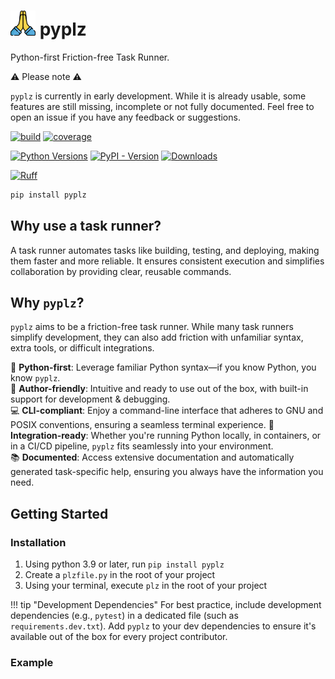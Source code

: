 #  <img src="assets/please.png" alt="drawing" width="40" height="40"/> pyplz

Python-first Friction-free Task Runner.

⚠️ Please note ⚠️

`pyplz` is currently in early development. While it is already usable, some features are still missing, incomplete or not fully documented. Feel free to open an issue if you have any feedback or suggestions.

[//]: # (bages using https://shields.io/badges/)
[![build](https://img.shields.io/github/actions/workflow/status/oribarilan/plz/package_build.yml)](https://github.com/oribarilan/plz/actions/workflows/package_build.yml) [![coverage](https://img.shields.io/github/actions/workflow/status/oribarilan/plz/coverage.yml?label=coverage%3E95%25)](https://github.com/oribarilan/plz/actions/workflows/coverage.yml)

[![Python Versions](https://img.shields.io/badge/python-3.8|3.9|3.10|3.11|3.12-blue)](https://www.python.org/downloads/) [![PyPI - Version](https://img.shields.io/pypi/v/pyplz?color=1E7FBF)](https://pypi.org/project/pyplz/) [![Downloads](https://img.shields.io/pypi/dm/pyplz?color=1E7FBF)](https://pypi.org/project/pyplz/)

[![Ruff](https://img.shields.io/endpoint?url=https://raw.githubusercontent.com/astral-sh/ruff/main/assets/badge/v2.json)](https://github.com/astral-sh/ruff)

```bash
pip install pyplz
```

## Why use a task runner?
A task runner automates tasks like building, testing, and deploying, making them
faster and more reliable. It ensures consistent execution and simplifies collaboration
 by providing clear, reusable commands.

## Why `pyplz`?

`pyplz` aims to be a friction-free task runner. While many task runners simplify development, they can also add friction with unfamiliar syntax, extra tools, or difficult integrations.

🐍 **Python-first**: Leverage familiar Python syntax—if you know Python, you know `pyplz`.  
🤗 **Author-friendly**: Intuitive and ready to use out of the box, with built-in support for development & debugging.  
💻 **CLI-compliant**: Enjoy a command-line interface that adheres to GNU and POSIX conventions, ensuring a seamless terminal experience.
🔗 **Integration-ready**: Whether you're running Python locally, in containers, or in a CI/CD pipeline, `pyplz` fits seamlessly into your environment.  
📚 **Documented**: Access extensive documentation and automatically generated task-specific help, ensuring you always have the information you need.

## Getting Started

### Installation
1. Using python 3.9 or later, run `pip install pyplz`
2. Create a `plzfile.py` in the root of your project
3. Using your terminal, execute `plz` in the root of your project

!!! tip "Development Dependencies"
    For best practice, include development dependencies (e.g., `pytest`) in a dedicated file (such as `requirements.dev.txt`). Add `pyplz` to your dev dependencies to ensure it's available out of the box for every project contributor.


### Example